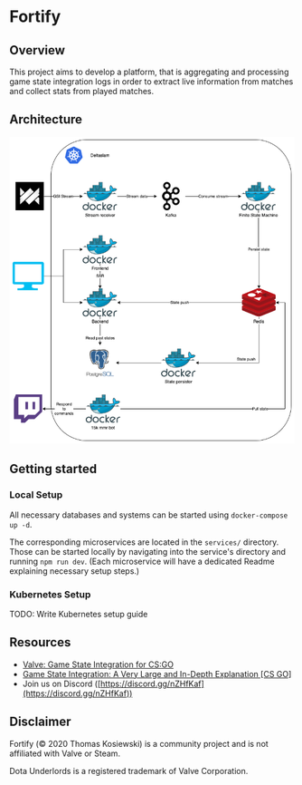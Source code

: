 # Fortify

## Overview

This project aims to develop a platform, that is aggregating and processing game state integration logs in order to extract live information from matches and collect stats from played matches.

## Architecture

![Image of Architecture](resources/architecture.png)

## Getting started

### Local Setup

All necessary databases and systems can be started using `docker-compose up -d`.

The corresponding microservices are located in the `services/` directory.
Those can be started locally by navigating into the service's directory and running `npm run dev`. (Each microservice will have a dedicated Readme explaining necessary setup steps.)

### Kubernetes Setup

TODO: Write Kubernetes setup guide

## Resources

- [Valve: Game State Integration for CS:GO](https://developer.valvesoftware.com/wiki/Counter-Strike:_Global_Offensive_Game_State_Integration)
- [Game State Integration: A Very Large and In-Depth Explanation [CS GO]](https://www.reddit.com/r/GlobalOffensive/comments/cjhcpy/game_state_integration_a_very_large_and_indepth/)
- Join us on Discord ([https://discord.gg/nZHfKaf](https://discord.gg/nZHfKaf))

## Disclaimer

Fortify (© 2020 Thomas Kosiewski) is a community project and is not affiliated with Valve or Steam.

Dota Underlords is a registered trademark of Valve Corporation.
